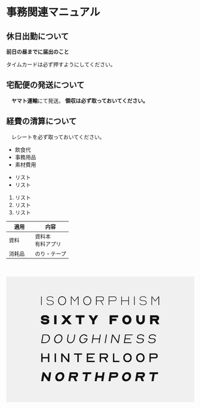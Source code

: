 # 事務関連マニュアル
## 休日出勤について
**前日の昼までに届出のこと**

タイムカードは必ず押すようにしてください。

## 宅配便の発送について
　**ヤマト運輸**にて発送。
 **領収は必ず取っておいてください。**
## 経費の清算について
　レシートを必ず取っておいてください。
 - 飲食代
 - 事務用品
 - 素材費用
 * リスト
 * リスト
 1. リスト
 2. リスト
 3. リスト
 
 |適用　|内容
 |-- |--
 |資料 |資料本<br>有料アプリ
 |消耗品　|のり・テープ


<br><br>
![代替文字](07.jpg)
